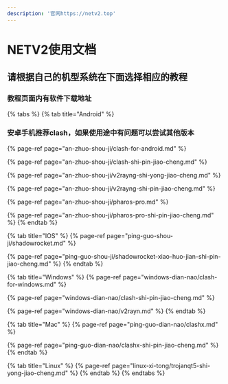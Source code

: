 ```yaml
---
description: '官网https://netv2.top'
---
```


# NETV2使用文档

## 请根据自己的机型系统在下面选择相应的教程

### 教程页面内有软件下载地址

{% tabs %}
{% tab title="Android" %}
### 安卓手机推荐clash，如果使用途中有问题可以尝试其他版本

{% page-ref page="an-zhuo-shou-ji/clash-for-android.md" %}

{% page-ref page="an-zhuo-shou-ji/clash-shi-pin-jiao-cheng.md" %}

{% page-ref page="an-zhuo-shou-ji/v2rayng-shi-yong-jiao-cheng.md" %}

{% page-ref page="an-zhuo-shou-ji/v2rayng-shi-pin-jiao-cheng.md" %}

{% page-ref page="an-zhuo-shou-ji/pharos-pro.md" %}

{% page-ref page="an-zhuo-shou-ji/pharos-pro-shi-pin-jiao-cheng.md" %}
{% endtab %}

{% tab title="IOS" %}
{% page-ref page="ping-guo-shou-ji/shadowrocket.md" %}

{% page-ref page="ping-guo-shou-ji/shadowrocket-xiao-huo-jian-shi-pin-jiao-cheng.md" %}
{% endtab %}

{% tab title="Windows" %}
{% page-ref page="windows-dian-nao/clash-for-windows.md" %}

{% page-ref page="windows-dian-nao/clash-shi-pin-jiao-cheng.md" %}

{% page-ref page="windows-dian-nao/v2rayn.md" %}
{% endtab %}

{% tab title="Mac" %}
{% page-ref page="ping-guo-dian-nao/clashx.md" %}

{% page-ref page="ping-guo-dian-nao/clashx-shi-pin-jiao-cheng.md" %}
{% endtab %}

{% tab title="Linux" %}
{% page-ref page="linux-xi-tong/trojanqt5-shi-yong-jiao-cheng.md" %}
{% endtab %}
{% endtabs %}

